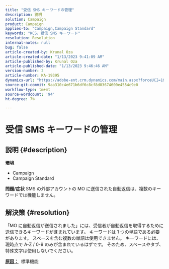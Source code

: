 ```yaml
---
title: "受信 SMS キーワードの管理"
description: 説明
solution: Campaign
product: Campaign
applies-to: "Campaign,Campaign Standard"
keywords: "KCS，受信 SMS キーワード"
resolution: Resolution
internal-notes: null
bug: false
article-created-by: Krunal Oza
article-created-date: "1/13/2023 9:41:09 AM"
article-published-by: Krunal Oza
article-published-date: "1/13/2023 9:46:46 AM"
version-number: 2
article-number: KA-19395
dynamics-url: "https://adobe-ent.crm.dynamics.com/main.aspx?forceUCI=1&pagetype=entityrecord&etn=knowledgearticle&id=aff6aa66-2693-ed11-aad1-6045bd006793"
source-git-commit: 9aa310c4e671b6df6c8cf8d03674600e4554c9e0
workflow-type: tm+mt
source-wordcount: '94'
ht-degree: 7%

---
```


# 受信 SMS キーワードの管理

## 説明 {#description}

<b>環境</b>
- Campaign
- Campaign Standard



<b>問題/症状</b>
SMS の外部アカウントの MO に送信された自動返信は、複数のキーワードでは機能しません。


## 解決策 {#resolution}


「MO に自動返信が送信されました」には、受信者が自動返信を取得するために送信できるキーワードが含まれています。 キーワードは 1 つの単語である必要があります。 スペースを含む複数の単語は使用できません。 キーワードには、現時点で A-Z / 0-9 のみが含まれているはずです。 そのため、スペースやタブ、特殊文字は使用しないでください。

<b><u>原因：</u></b>  標準機能


